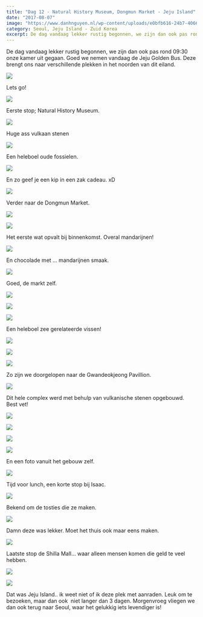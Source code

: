```yaml
---
title: "Dag 12 - Natural History Museum, Dongmun Market - Jeju Island"
date: "2017-08-07"
image: "https://www.danhnguyen.nl/wp-content/uploads/e0bfb616-24b7-4066-99bd-9fb0b9010fb5.jpg"
category: Seoul, Jeju Island - Zuid Korea
excerpt: De dag vandaag lekker rustig begonnen, we zijn dan ook pas rond 09:30 onze kamer uit gegaan. Goed we nemen...
---
```


De dag vandaag lekker rustig begonnen, we zijn dan ook pas rond 09:30 onze kamer uit gegaan. Goed we nemen vandaag de Jeju Golden Bus. Deze brengt ons naar verschillende plekken in het noorden van dit eiland.

![](https://www.danhnguyen.nl/wp-content/uploads//e0bfb616-24b7-4066-99bd-9fb0b9010fb5-700x394.jpg)

Lets go!

![](https://www.danhnguyen.nl/wp-content/uploads//8ab0abd8-3f8f-40c8-a401-720f60c828dd-700x394.jpg)

Eerste stop; Natural History Museum.

![](https://www.danhnguyen.nl/wp-content/uploads//e2e380b6-f36c-4a04-a125-27e22508fb5e-700x394.jpg)

Huge ass vulkaan stenen

![](https://www.danhnguyen.nl/wp-content/uploads//d315a4e2-57d2-465c-8959-77adbad63dad-700x394.jpg)

Een heleboel oude fossielen.

![](https://www.danhnguyen.nl/wp-content/uploads//bc47b8e1-c38d-412d-822a-2feb21008d4f-700x394.jpg)

En zo geef je een kip in een zak cadeau. xD

![](https://www.danhnguyen.nl/wp-content/uploads//dcf0eba1-ee2a-4202-b8ff-07fa9c2cb718-700x394.jpg)

Verder naar de Dongmun Market.

![](https://www.danhnguyen.nl/wp-content/uploads//63ab6a30-5b75-41c5-b6d5-1f40fae2a4e1-700x394.jpg)

![](https://www.danhnguyen.nl/wp-content/uploads//aafbfcad-e50f-4131-9f25-14076df189f2-700x394.jpg)

Het eerste wat opvalt bij binnenkomst. Overal mandarijnen!

![](https://www.danhnguyen.nl/wp-content/uploads//d92f0714-227c-4320-becf-c0c5e1a5629c-700x394.jpg)

En chocolade met ... mandarijnen smaak.

![](https://www.danhnguyen.nl/wp-content/uploads//796ebc7f-fdd0-4c20-a1f8-e9a736a57cd6-700x394.jpg)

Goed, de markt zelf.

![](https://www.danhnguyen.nl/wp-content/uploads//c7248f47-9be4-4e99-8f00-cf235b0905f5-700x394.jpg)

![](https://www.danhnguyen.nl/wp-content/uploads//a31ea28a-b9b3-4ca2-aa7a-a21e72e65382-700x394.jpg)

![](https://www.danhnguyen.nl/wp-content/uploads//08c2d9cd-da25-4196-84f9-107781c48510-700x394.jpg)

Een heleboel zee gerelateerde vissen!

![](https://www.danhnguyen.nl/wp-content/uploads//ff6af64d-f30c-4d66-ae12-149fa1d70cfa-700x394.jpg)

![](https://www.danhnguyen.nl/wp-content/uploads//f96bc354-0f00-4c13-97e3-0787e0d5e068-700x394.jpg)

![](https://www.danhnguyen.nl/wp-content/uploads//27acdbad-5eba-47c6-a729-bfe300edda7b-700x394.jpg)

Zo zijn we doorgelopen naar de Gwandeokjeong Pavillion.

![](https://www.danhnguyen.nl/wp-content/uploads//95d0c7fa-0622-4685-a438-75f8a0ac4f6a-700x394.jpg)

Dit hele complex werd met behulp van vulkanische stenen opgebouwd. Best vet!

![](https://www.danhnguyen.nl/wp-content/uploads//4c339f51-0b54-4121-ad88-05e3fabbe203-700x394.jpg)

![](https://www.danhnguyen.nl/wp-content/uploads//80499402-0ea3-445d-9ad9-c7ae1733341b-700x394.jpg)

![](https://www.danhnguyen.nl/wp-content/uploads//7ec7ccee-1cd3-47d6-8a1c-1e37ce68dcba-700x394.jpg)

![](https://www.danhnguyen.nl/wp-content/uploads//19097c1d-ecd8-4eab-b37c-e3cf85f3a9ce-700x394.jpg)

En een foto vanuit het gebouw zelf.

![](https://www.danhnguyen.nl/wp-content/uploads//95f0b7b6-e8c4-4c8a-b963-d49422a9711a-700x394.jpg)

Tijd voor lunch, een korte stop bij Isaac.

![](https://www.danhnguyen.nl/wp-content/uploads//7c509bc3-664b-420a-8b2a-0bde32a3b5a7-700x394.jpg)

Bekend om de tosties die ze maken.

![](https://www.danhnguyen.nl/wp-content/uploads//e7ed8022-1464-4699-be16-3d24f778168e-700x394.jpg)

Damn deze was lekker. Moet het thuis ook maar eens maken.

![](https://www.danhnguyen.nl/wp-content/uploads//ef47c56c-b496-4647-898f-6520b82f0d3e-700x394.jpg)

Laatste stop de Shilla Mall... waar alleen mensen komen die geld te veel hebben.

![](https://www.danhnguyen.nl/wp-content/uploads//3ef6ab77-8d44-4eb9-8375-27cfb0d130eb-700x394.jpg)

![](https://www.danhnguyen.nl/wp-content/uploads//c0880827-78f9-41c7-889e-02b1bb2c13bf-700x394.jpg)

Dat was Jeju Island.. ik weet niet of ik deze plek met aanraden. Leuk om te bezoeken, maar dan ook  niet langer dan 3 dagen. Morgenvroeg vliegen we dan ook terug naar Seoul, waar het gelukkig iets levendiger is!
